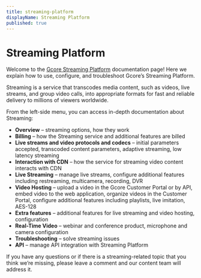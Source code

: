 ```yaml
---
title: streaming-platform
displayName: Streaming Platform
published: true
---
```

# Streaming Platform

Welcome to the <a href="https://gcore.com/streaming-platform" target="_blank">Gcore Streaming Platform</a> documentation page! Here we explain how to use, configure, and troubleshoot Gcore’s Streaming Platform.

Streaming is a service that transcodes media content, such as videos, live streams, and group video calls, into appropriate formats for fast and reliable delivery to millions of viewers worldwide.

From the left-side menu, you can access in-depth documentation about Streaming:

- **Overview** – streaming options, how they work
- **Billing** – how the Streaming service and additional features are billed
- **Live streams and video protocols and codecs** – initial parameters accepted, transcoded content parameters, adaptive streaming, low latency streaming
- **Interaction with CDN** – how the service for streaming video content interacts with CDN
- **Live Streaming** – manage live streams, configure additional features including restreaming, multicamera, recording, DVR
- **Video Hosting** – upload a video in the Gcore Customer Portal or by API, embed video to the web application, organize videos in the Customer Portal, configure additional features including playlists, live imitation, AES-128
- **Extra features** – additional features for live streaming and video hosting, configuration
- **Real-Time Video** – webinar and conference product, microphone and camera configuration
- **Troubleshooting** – solve streaming issues
- **API** – manage API integration with Streaming Platform

If you have any questions or if there is a streaming-related topic that you think we’re missing, please leave a comment and our content team will address it.

